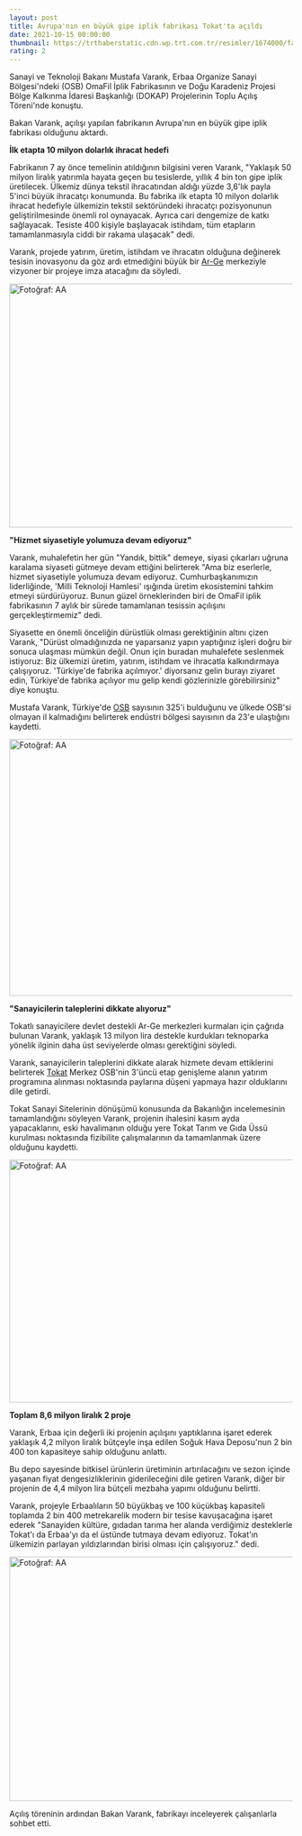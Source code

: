 ```yaml
--- 
layout: post
title: Avrupa'nın en büyük gipe iplik fabrikası Tokat'ta açıldı
date: 2021-10-15 00:00:00
thumbnail: https://trthaberstatic.cdn.wp.trt.com.tr/resimler/1674000/fabrika-aa-1674834.jpg
rating: 2
---
```

<p>
	Sanayi ve Teknoloji Bakanı Mustafa Varank, Erbaa Organize Sanayi Bölgesi'ndeki (OSB) OmaFil İplik Fabrikasının ve Doğu Karadeniz Projesi Bölge Kalkınma İdaresi Başkanlığı (DOKAP) Projelerinin Toplu Açılış Töreni'nde konuştu.</p>
<p>
	Bakan Varank, açılışı yapılan fabrikanın Avrupa'nın en büyük gipe iplik fabrikası olduğunu aktardı.</p>
<p>
	<strong>İlk etapta 10 milyon dolarlık ihracat hedefi</strong></p>
<p>
	Fabrikanın 7 ay önce temelinin atıldığının bilgisini veren Varank, "Yaklaşık 50 milyon liralık yatırımla hayata geçen bu tesislerde, yıllık 4 bin ton gipe iplik üretilecek. Ülkemiz dünya tekstil ihracatından aldığı yüzde 3,6'lık payla 5'inci büyük ihracatçı konumunda. Bu fabrika ilk etapta 10 milyon dolarlık ihracat hedefiyle ülkemizin tekstil sektöründeki ihracatçı pozisyonunun geliştirilmesinde önemli rol oynayacak. Ayrıca cari dengemize de katkı sağlayacak. Tesiste 400 kişiyle başlayacak istihdam, tüm etapların tamamlanmasıyla ciddi bir rakama ulaşacak" dedi.</p>
<p>
	Varank, projede yatırım, üretim, istihdam ve ihracatın olduğuna değinerek tesisin inovasyonu da göz ardı etmediğini büyük bir <a href="https://www.trthaber.com/etiket/ar-ge/" target="_blank">Ar-Ge</a> merkeziyle vizyoner bir projeye imza atacağını da söyledi.</p>
<p>
	<img alt="Fotoğraf: AA" src="../dosyalar/images/aa_picture_20211015_25845995.jpg" style="width: 650px; height: 433px;" /></p>
<p>
	<strong>"Hizmet siyasetiyle yolumuza devam ediyoruz"</strong></p>
<p>
	Varank, muhalefetin her gün "Yandık, bittik" demeye, siyasi çıkarları uğruna karalama siyaseti gütmeye devam ettiğini belirterek "Ama biz eserlerle, hizmet siyasetiyle yolumuza devam ediyoruz. Cumhurbaşkanımızın liderliğinde, 'Milli Teknoloji Hamlesi' ışığında üretim ekosistemini tahkim etmeyi sürdürüyoruz. Bunun güzel örneklerinden biri de OmaFil iplik fabrikasının 7 aylık bir sürede tamamlanan tesissin açılışını gerçekleştirmemiz" dedi.</p>
<p>
	Siyasette en önemli önceliğin dürüstlük olması gerektiğinin altını çizen Varank, "Dürüst olmadığınızda ne yaparsanız yapın yaptığınız işleri doğru bir sonuca ulaşması mümkün değil. Onun için buradan muhalefete seslenmek istiyoruz: Biz ülkemizi üretim, yatırım, istihdam ve ihracatla kalkındırmaya çalışıyoruz. 'Türkiye'de fabrika açılmıyor.' diyorsanız gelin burayı ziyaret edin, Türkiye'de fabrika açılıyor mu gelip kendi gözlerinizle görebilirsiniz" diye konuştu.</p>
<p>
	Mustafa Varank, Türkiye'de <a href="https://www.trthaber.com/etiket/osb/" target="_blank">OSB</a> sayısının 325'i bulduğunu ve ülkede OSB'si olmayan il kalmadığını belirterek endüstri bölgesi sayısının da 23'e ulaştığını kaydetti.</p>
<p>
	<img alt="Fotoğraf: AA" src="../dosyalar/images/aa_picture_20211015_25846008.jpg" style="width: 650px; height: 456px;" /></p>
<p>
	<strong>"Sanayicilerin taleplerini dikkate alıyoruz"</strong></p>
<p>
	Tokatlı sanayicilere devlet destekli Ar-Ge merkezleri kurmaları için çağrıda bulunan Varank, yaklaşık 13 milyon lira destekle kurdukları teknoparka yönelik ilginin daha üst seviyelerde olması gerektiğini söyledi.</p>
<p>
	Varank, sanayicilerin taleplerini dikkate alarak hizmete devam ettiklerini belirterek <a href="https://www.trthaber.com/etiket/tokat/" target="_blank">Tokat</a> Merkez OSB'nin 3'üncü etap genişleme alanın yatırım programına alınması noktasında paylarına düşeni yapmaya hazır olduklarını dile getirdi.</p>
<p>
	Tokat Sanayi Sitelerinin dönüşümü konusunda da Bakanlığın incelemesinin tamamlandığını söyleyen Varank, projenin ihalesini kasım ayda yapacaklarını, eski havalimanın olduğu yere Tokat Tarım ve Gıda Üssü kurulması noktasında fizibilite çalışmalarının da tamamlanmak üzere olduğunu kaydetti.</p>
<p>
	<img alt="Fotoğraf: AA" src="../dosyalar/images/aa_picture_20211015_25846007.jpg" style="width: 650px; height: 431px;" /></p>
<p>
	<strong>Toplam 8,6 milyon liralık 2 proje</strong></p>
<p>
	Varank, Erbaa için değerli iki projenin açılışını yaptıklarına işaret ederek yaklaşık 4,2 milyon liralık bütçeyle inşa edilen Soğuk Hava Deposu'nun 2 bin 400 ton kapasiteye sahip olduğunu anlattı.</p>
<p>
	Bu depo sayesinde bitkisel ürünlerin üretiminin artırılacağını ve sezon içinde yaşanan fiyat dengesizliklerinin giderileceğini dile getiren Varank, diğer bir projenin de 4,4 milyon lira bütçeli mezbaha yapımı olduğunu belirtti.</p>
<p>
	Varank, projeyle Erbaalıların 50 büyükbaş ve 100 küçükbaş kapasiteli toplamda 2 bin 400 metrekarelik modern bir tesise kavuşacağına işaret ederek "Sanayiden kültüre, gıdadan tarıma her alanda verdiğimiz desteklerle Tokat'ı da Erbaa'yı da el üstünde tutmaya devam ediyoruz. Tokat'ın ülkemizin parlayan yıldızlarından birisi olması için çalışıyoruz." dedi.</p>
<p>
	<img alt="Fotoğraf: AA" src="../dosyalar/images/aa_picture_20211015_25846009.jpg" style="width: 650px; height: 434px;" /></p>
<p>
	Açılış töreninin ardından Bakan Varank, fabrikayı inceleyerek çalışanlarla sohbet etti.</p>